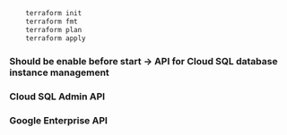 ## 

```bash
    terraform init
    terraform fmt
    terraform plan
    terraform apply
```

### Should be enable before start -> API for Cloud SQL database instance management
### Cloud SQL Admin API
### Google Enterprise API